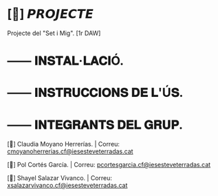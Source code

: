 # [📝] 𝙋𝙍𝙊𝙅𝙀𝘾𝙏𝙀
Projecte del "Set i Mig". [1r DAW]

# —— 𝐈𝐍𝐒𝐓𝐀𝐋·𝐋𝐀𝐂𝐈Ó.



# —— 𝐈𝐍𝐒𝐓𝐑𝐔𝐂𝐂𝐈𝐎𝐍𝐒 𝐃𝐄 𝐋'Ú𝐒.



# —— 𝐈𝐍𝐓𝐄𝐆𝐑𝐀𝐍𝐓𝐒 𝐃𝐄𝐋 𝐆𝐑𝐔𝐏.
[🌷] Claudia Moyano Herrerías. | Correu: cmoyanoherrerias.cf@iesesteveterradas.cat 
 
[🌸] Pol Cortés García. | Correu: pcortesgarcia.cf@iesesteveterradas.cat
  
[🍄] Shayel Salazar Vivanco. | Correu: xsalazarvivanco.cf@iesesteveterradas.cat
